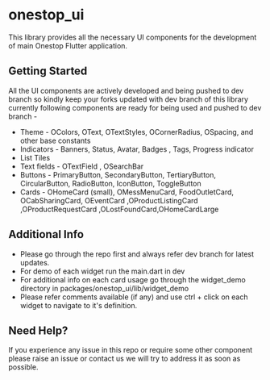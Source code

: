 # onestop_ui

This library provides all the necessary UI components for the development of main Onestop Flutter application.

## Getting Started
All the UI components are actively developed and being pushed to dev branch so kindly keep your forks updated with dev branch of this library
currently following components are ready for being used and pushed to dev branch -
- Theme - OColors, OText, OTextStyles, OCornerRadius, OSpacing, and other base constants
- Indicators - Banners, Status, Avatar, Badges , Tags, Progress indicator
- List Tiles
- Text fields - OTextField , OSearchBar
- Buttons - PrimaryButton, SecondaryButton, TertiaryButton, CircularButton, RadioButton, IconButton, ToggleButton
- Cards - OHomeCard (small), OMessMenuCard, FoodOutletCard, OCabSharingCard, OEventCard ,OProductListingCard ,OProductRequestCard ,OLostFoundCard,OHomeCardLarge

## Additional Info
- Please go through the repo first and always refer dev branch for latest updates.
- For demo of each widget run the main.dart in dev
- For additional info on each card usage go through the widget_demo directory in packages/onestop_ui/lib/widget_demo
- Please refer comments available (if any) and use ctrl + click on each widget to navigate to it's definition.

## Need Help?
If you experience any issue in this repo or require some other component please raise an issue or contact us we will try to address it as soon as possible.
